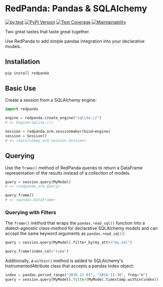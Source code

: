 # RedPanda: Pandas & SQLAlchemy

[![py.test](https://github.com/amancevice/redpanda/workflows/py.test/badge.svg)](https://github.com/amancevice/redpanda/actions)
[![PyPI Version](https://badge.fury.io/py/redpanda.svg)](https://badge.fury.io/py/redpanda)
[![Test Coverage](https://api.codeclimate.com/v1/badges/f64c85eb96cfa2427153/test_coverage)](https://codeclimate.com/github/amancevice/redpanda/test_coverage)
[![Maintainability](https://api.codeclimate.com/v1/badges/f64c85eb96cfa2427153/maintainability)](https://codeclimate.com/github/amancevice/redpanda/maintainability)

Two great tastes that taste great together.

Use RedPanda to add simple pandas integration into your declarative models.


## Installation

```bash
pip install redpanda
```


## Basic Use

Create a session from a SQLAlchemy engine:

```python
import redpanda

engine = redpanda.create_engine("sqlite://")
# => Engine(sqlite://)

Session = redpanda.orm.sessionmaker(bind=engine)
session = Session()
# => <sqlalchemy.orm.session.Session>
```


## Querying

Use the `frame()` method of RedPanda queries to return a DataFrame representation of the results instead of a collection of models.

```python
query = session.query(MyModel)
# => <redpanda.orm.Query>

query.frame()
# => <pandas.DataFrame>
```


### Querying with Filters

The `frame()` method that wraps the `pandas.read_sql()` function into a dialect-agnostic class-method for declarative SQLAlchemy models and can accept the same keyword arguments as `pandas.read_sql()`:

```python
query = session.query(MyModel).filter_by(my_attr="my_val")

query.frame(index_col="time")
```

Additionally, a `within()` method is added to SQLAlchemy's InstrumentedAttribute class that accepts a pandas Index object:

```python
index = pandas.period_range("2016-11-01", "2016-11-30", freq="W")
query = session.query(MyModel).filter(MyModel.timestamp.within(index))
```
